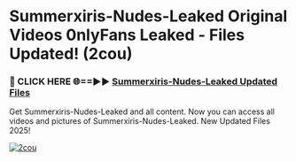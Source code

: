 # Summerxiris-Nudes-Leaked Original Videos 0nlyFans Leaked - Files Updated! (2cou)

<h3>🔴 CLICK HERE 🌐==►► <a href="https://tinyurl.com/yc6ubb5a" rel="nofollow">Summerxiris-Nudes-Leaked Updated Files</a></h3>

Get Summerxiris-Nudes-Leaked and all content. Now you can access all videos and pictures of Summerxiris-Nudes-Leaked. New Updated Files 2025!

[![2cou](https://i.imgur.com/7eu0CRL.gif)](https://tinyurl.com/yc6ubb5a)
